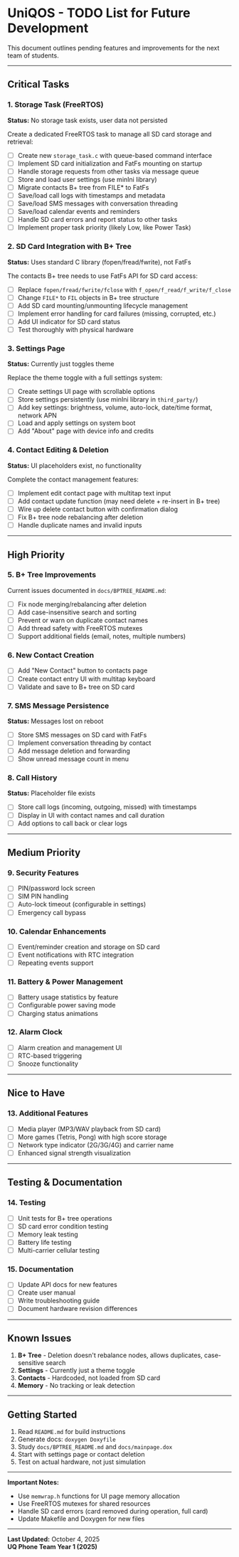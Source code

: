 # UniQOS - TODO List for Future Development

This document outlines pending features and improvements for the next team of students.

---

## Critical Tasks

### 1. Storage Task (FreeRTOS)
**Status:** No storage task exists, user data not persisted

Create a dedicated FreeRTOS task to manage all SD card storage and retrieval:
- [ ] Create new `storage_task.c` with queue-based command interface
- [ ] Implement SD card initialization and FatFs mounting on startup
- [ ] Handle storage requests from other tasks via message queue
- [ ] Store and load user settings (use minIni library)
- [ ] Migrate contacts B+ tree from FILE* to FatFs
- [ ] Save/load call logs with timestamps and metadata
- [ ] Save/load SMS messages with conversation threading
- [ ] Save/load calendar events and reminders
- [ ] Handle SD card errors and report status to other tasks
- [ ] Implement proper task priority (likely Low, like Power Task)

### 2. SD Card Integration with B+ Tree
**Status:** Uses standard C library (fopen/fread/fwrite), not FatFs

The contacts B+ tree needs to use FatFs API for SD card access:
- [ ] Replace `fopen/fread/fwrite/fclose` with `f_open/f_read/f_write/f_close`
- [ ] Change `FILE*` to `FIL` objects in B+ tree structure
- [ ] Add SD card mounting/unmounting lifecycle management
- [ ] Implement error handling for card failures (missing, corrupted, etc.)
- [ ] Add UI indicator for SD card status
- [ ] Test thoroughly with physical hardware

### 3. Settings Page
**Status:** Currently just toggles theme

Replace the theme toggle with a full settings system:
- [ ] Create settings UI page with scrollable options
- [ ] Store settings persistently (use minIni library in `third_party/`)
- [ ] Add key settings: brightness, volume, auto-lock, date/time format, network APN
- [ ] Load and apply settings on system boot
- [ ] Add "About" page with device info and credits

### 4. Contact Editing & Deletion
**Status:** UI placeholders exist, no functionality

Complete the contact management features:
- [ ] Implement edit contact page with multitap text input
- [ ] Add contact update function (may need delete + re-insert in B+ tree)
- [ ] Wire up delete contact button with confirmation dialog
- [ ] Fix B+ tree node rebalancing after deletion
- [ ] Handle duplicate names and invalid inputs

---

## High Priority

### 5. B+ Tree Improvements
Current issues documented in `docs/BPTREE_README.md`:
- [ ] Fix node merging/rebalancing after deletion
- [ ] Add case-insensitive search and sorting
- [ ] Prevent or warn on duplicate contact names
- [ ] Add thread safety with FreeRTOS mutexes
- [ ] Support additional fields (email, notes, multiple numbers)

### 6. New Contact Creation
- [ ] Add "New Contact" button to contacts page
- [ ] Create contact entry UI with multitap keyboard
- [ ] Validate and save to B+ tree on SD card

### 7. SMS Message Persistence
**Status:** Messages lost on reboot

- [ ] Store SMS messages on SD card with FatFs
- [ ] Implement conversation threading by contact
- [ ] Add message deletion and forwarding
- [ ] Show unread message count in menu

### 8. Call History
**Status:** Placeholder file exists

- [ ] Store call logs (incoming, outgoing, missed) with timestamps
- [ ] Display in UI with contact names and call duration
- [ ] Add options to call back or clear logs

---

## Medium Priority

### 9. Security Features
- [ ] PIN/password lock screen
- [ ] SIM PIN handling
- [ ] Auto-lock timeout (configurable in settings)
- [ ] Emergency call bypass

### 10. Calendar Enhancements
- [ ] Event/reminder creation and storage on SD card
- [ ] Event notifications with RTC integration
- [ ] Repeating events support

### 11. Battery & Power Management
- [ ] Battery usage statistics by feature
- [ ] Configurable power saving mode
- [ ] Charging status animations

### 12. Alarm Clock
- [ ] Alarm creation and management UI
- [ ] RTC-based triggering
- [ ] Snooze functionality

---

## Nice to Have

### 13. Additional Features
- [ ] Media player (MP3/WAV playback from SD card)
- [ ] More games (Tetris, Pong) with high score storage
- [ ] Network type indicator (2G/3G/4G) and carrier name
- [ ] Enhanced signal strength visualization

---

## Testing & Documentation

### 14. Testing
- [ ] Unit tests for B+ tree operations
- [ ] SD card error condition testing
- [ ] Memory leak testing
- [ ] Battery life testing
- [ ] Multi-carrier cellular testing

### 15. Documentation
- [ ] Update API docs for new features
- [ ] Create user manual
- [ ] Write troubleshooting guide
- [ ] Document hardware revision differences

---

## Known Issues

1. **B+ Tree** - Deletion doesn't rebalance nodes, allows duplicates, case-sensitive search
2. **Settings** - Currently just a theme toggle
3. **Contacts** - Hardcoded, not loaded from SD card
4. **Memory** - No tracking or leak detection

---

## Getting Started

1. Read `README.md` for build instructions
2. Generate docs: `doxygen Doxyfile`
3. Study `docs/BPTREE_README.md` and `docs/mainpage.dox`
4. Start with settings page or contact deletion
5. Test on actual hardware, not just simulation

---

**Important Notes:**
- Use `memwrap.h` functions for UI page memory allocation
- Use FreeRTOS mutexes for shared resources
- Handle SD card errors (card removed during operation, full card)
- Update Makefile and Doxygen for new files

---

**Last Updated:** October 4, 2025  
**UQ Phone Team Year 1 (2025)**

